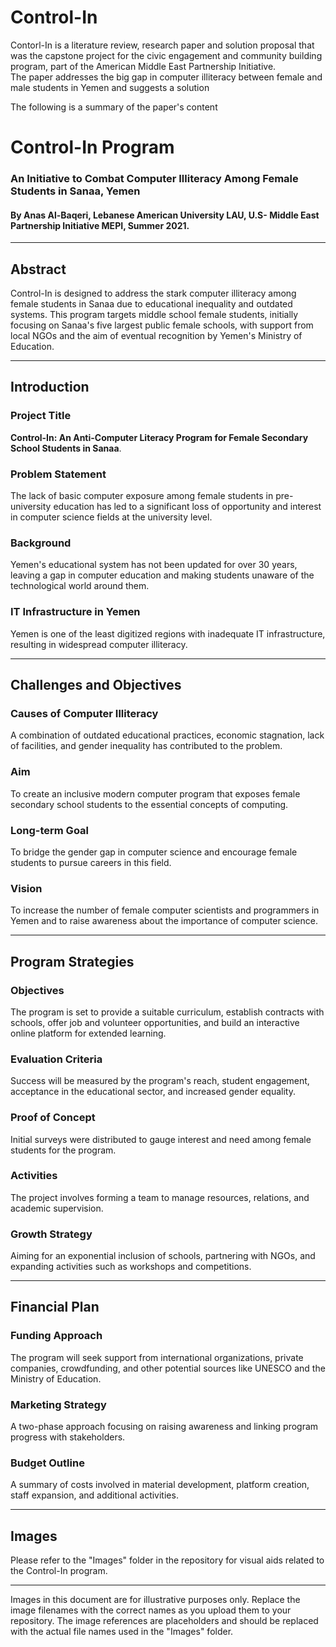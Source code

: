 # Control-In
Contorl-In is a literature review, research paper and solution proposal that was the capstone project for the civic engagement and community building program, part of the American Middle East Partnership Initiative.   
The paper addresses the big gap in computer illiteracy between female and male students in Yemen and suggests a solution

The following is a summary of the paper's content
# Control-In Program

### An Initiative to Combat Computer Illiteracy Among Female Students in Sanaa, Yemen

#### By Anas Al-Baqeri, Lebanese American University LAU, U.S- Middle East Partnership Initiative MEPI, Summer 2021.

---

## Abstract

Control-In is designed to address the stark computer illiteracy among female students in Sanaa due to educational inequality and outdated systems. This program targets middle school female students, initially focusing on Sanaa's five largest public female schools, with support from local NGOs and the aim of eventual recognition by Yemen's Ministry of Education.

---

## Introduction

### Project Title

**Control-In: An Anti-Computer Literacy Program for Female Secondary School Students in Sanaa**.

### Problem Statement

The lack of basic computer exposure among female students in pre-university education has led to a significant loss of opportunity and interest in computer science fields at the university level.

### Background

Yemen's educational system has not been updated for over 30 years, leaving a gap in computer education and making students unaware of the technological world around them.

### IT Infrastructure in Yemen

Yemen is one of the least digitized regions with inadequate IT infrastructure, resulting in widespread computer illiteracy.

---

## Challenges and Objectives

### Causes of Computer Illiteracy

A combination of outdated educational practices, economic stagnation, lack of facilities, and gender inequality has contributed to the problem.

### Aim

To create an inclusive modern computer program that exposes female secondary school students to the essential concepts of computing.

### Long-term Goal

To bridge the gender gap in computer science and encourage female students to pursue careers in this field.

### Vision

To increase the number of female computer scientists and programmers in Yemen and to raise awareness about the importance of computer science.

---

## Program Strategies

### Objectives

The program is set to provide a suitable curriculum, establish contracts with schools, offer job and volunteer opportunities, and build an interactive online platform for extended learning.

### Evaluation Criteria

Success will be measured by the program's reach, student engagement, acceptance in the educational sector, and increased gender equality.

### Proof of Concept

Initial surveys were distributed to gauge interest and need among female students for the program.

### Activities

The project involves forming a team to manage resources, relations, and academic supervision.

### Growth Strategy

Aiming for an exponential inclusion of schools, partnering with NGOs, and expanding activities such as workshops and competitions.

---

## Financial Plan

### Funding Approach

The program will seek support from international organizations, private companies, crowdfunding, and other potential sources like UNESCO and the Ministry of Education.

### Marketing Strategy

A two-phase approach focusing on raising awareness and linking program progress with stakeholders.

### Budget Outline

A summary of costs involved in material development, platform creation, staff expansion, and additional activities.

---

## Images

Please refer to the "Images" folder in the repository for visual aids related to the Control-In program.

---

Images in this document are for illustrative purposes only. Replace the image filenames with the correct names as you upload them to your repository. The image references are placeholders and should be replaced with the actual file names used in the "Images" folder.

